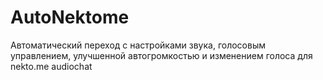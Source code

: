 # AutoNektome
Автоматический переход с настройками звука, голосовым управлением, улучшенной автогромкостью и изменением голоса для nekto.me audiochat
